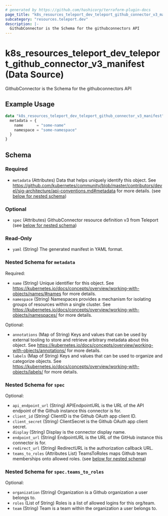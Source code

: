 ```yaml
---
# generated by https://github.com/hashicorp/terraform-plugin-docs
page_title: "k8s_resources_teleport_dev_teleport_github_connector_v3_manifest Data Source - terraform-provider-k8s"
subcategory: "resources.teleport.dev"
description: |-
  GithubConnector is the Schema for the githubconnectors API
---
```


# k8s_resources_teleport_dev_teleport_github_connector_v3_manifest (Data Source)

GithubConnector is the Schema for the githubconnectors API

## Example Usage

```terraform
data "k8s_resources_teleport_dev_teleport_github_connector_v3_manifest" "example" {
  metadata = {
    name      = "some-name"
    namespace = "some-namespace"
  }
}
```

<!-- schema generated by tfplugindocs -->
## Schema

### Required

- `metadata` (Attributes) Data that helps uniquely identify this object. See https://github.com/kubernetes/community/blob/master/contributors/devel/sig-architecture/api-conventions.md#metadata for more details. (see [below for nested schema](#nestedatt--metadata))

### Optional

- `spec` (Attributes) GithubConnector resource definition v3 from Teleport (see [below for nested schema](#nestedatt--spec))

### Read-Only

- `yaml` (String) The generated manifest in YAML format.

<a id="nestedatt--metadata"></a>
### Nested Schema for `metadata`

Required:

- `name` (String) Unique identifier for this object. See https://kubernetes.io/docs/concepts/overview/working-with-objects/names/#names for more details.
- `namespace` (String) Namespaces provides a mechanism for isolating groups of resources within a single cluster. See https://kubernetes.io/docs/concepts/overview/working-with-objects/namespaces/ for more details.

Optional:

- `annotations` (Map of String) Keys and values that can be used by external tooling to store and retrieve arbitrary metadata about this object. See https://kubernetes.io/docs/concepts/overview/working-with-objects/annotations/ for more details.
- `labels` (Map of String) Keys and values that can be used to organize and categorize objects. See https://kubernetes.io/docs/concepts/overview/working-with-objects/labels/ for more details.


<a id="nestedatt--spec"></a>
### Nested Schema for `spec`

Optional:

- `api_endpoint_url` (String) APIEndpointURL is the URL of the API endpoint of the Github instance this connector is for.
- `client_id` (String) ClientID is the Github OAuth app client ID.
- `client_secret` (String) ClientSecret is the Github OAuth app client secret.
- `display` (String) Display is the connector display name.
- `endpoint_url` (String) EndpointURL is the URL of the GitHub instance this connector is for.
- `redirect_url` (String) RedirectURL is the authorization callback URL.
- `teams_to_roles` (Attributes List) TeamsToRoles maps Github team memberships onto allowed roles. (see [below for nested schema](#nestedatt--spec--teams_to_roles))

<a id="nestedatt--spec--teams_to_roles"></a>
### Nested Schema for `spec.teams_to_roles`

Optional:

- `organization` (String) Organization is a Github organization a user belongs to.
- `roles` (List of String) Roles is a list of allowed logins for this org/team.
- `team` (String) Team is a team within the organization a user belongs to.

